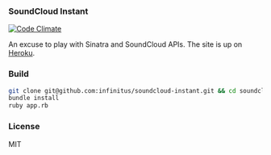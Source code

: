 ### SoundCloud Instant

[![Code Climate](https://codeclimate.com/github/infinitus/soundcloud-instant/badges/gpa.svg)](https://codeclimate.com/github/infinitus/soundcloud-instant)

An excuse to play with Sinatra and SoundCloud APIs. The site is up on [Heroku](http://soundcloudinstant.herokuapp.com).

### Build

```sh
git clone git@github.com:infinitus/soundcloud-instant.git && cd soundcloud-instant
bundle install
ruby app.rb
```

### License

MIT
